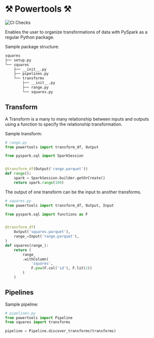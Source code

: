 # ⚒  Powertools ⚒
![CI Checks](https://github.com/laegsgaardTroels/Powertools/workflows/CI%20Checks/badge.svg?branch=master)

Enables the user to organize transformations of data with PySpark as a regular Python package.

Sample package structure:

```bash
squares
├── setup.py
└── squares
    ├── __init__.py
    ├── pipelines.py
    └── transforms
        ├── __init__.py
        ├── range.py
        └── squares.py
```

## Transform

A Transform is a many to many relationship between inputs and outputs using a function to specify the relationship transformation. 

Sample transform:

```python
# range.py
from powertools import transform_df, Output

from pyspark.sql import SparkSession


@transform_df(Output('range.parquet'))
def range():
    spark = SparkSession.builder.getOrCreate()
    return spark.range(100)
```

The output of one transform can be the input to another transforms.

```python
# squares.py
from powertools import transform_df, Output, Input

from pyspark.sql import functions as F


@transform_df(
    Output('squares.parquet'),
    range_=Input('range.parquet'),
)
def squares(range_):
    return (
        range_
        .withColumn(
            'squares',
            F.pow(F.col('id'), F.lit(2))
        )
    )
```

## Pipelines

Sample pipeline:

```python
# pipelines.py
from powertools import Pipeline
from squares import transforms

pipeline = Pipeline.discover_transforms(transforms)
```
